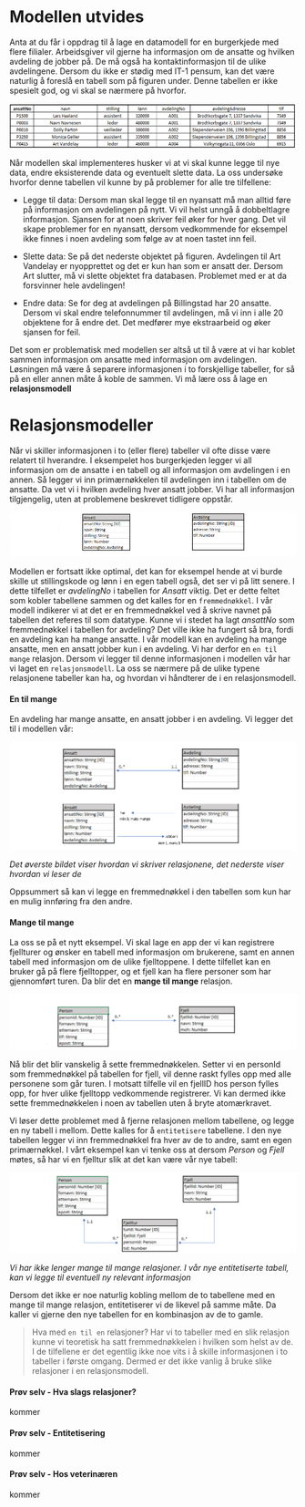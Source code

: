 # Modellen utvides

Anta at du får i oppdrag til å lage en datamodell for en burgerkjede med flere filialer. Arbeidsgiver vil gjerne ha informasjon om de ansatte og hvilken avdeling de jobber på. De må også ha kontaktinformasjon til de ulike avdelingene. Dersom du ikke er stødig med IT-1 pensum, kan det være naturlig å foreslå en tabell som på figuren under. Denne tabellen er ikke spesielt god, og vi skal se nærmere på hvorfor.

![En dårlig modell](./burger.png)

Når modellen skal implementeres husker vi at vi skal kunne legge til nye data, endre eksisterende data og eventuelt slette data. La oss undersøke hvorfor denne tabellen vil kunne by på problemer for alle tre tilfellene:

* Legge til data: 
Dersom man skal legge til en nyansatt må man alltid føre på informasjon om avdelingen på nytt. Vi vil helst unngå å dobbeltlagre informasjon. Sjansen for at noen skriver feil øker for hver gang. Det vil skape problemer for en nyansatt, dersom vedkommende for eksempel ikke finnes i noen avdeling som følge av at noen tastet inn feil.

* Slette data: 
Se på det nederste objektet på figuren. Avdelingen til Art Vandelay er nyopprettet og det er kun han som er ansatt der. Dersom Art slutter, må vi slette objektet fra databasen. Problemet med er at da forsvinner hele avdelingen!

* Endre data: 
Se for deg at avdelingen på Billingstad har 20 ansatte. Dersom vi skal endre telefonnummer til avdelingen, må vi inn i alle 20 objektene for å endre det. Det medfører mye ekstraarbeid og øker sjansen for feil.

Det som er problematisk med modellen ser altså ut til å være at vi har koblet sammen informasjon om ansatte med informasjon om avdelingen. Løsningen må være å separere informasjonen i to forskjellige tabeller, for så på en eller annen måte å koble de sammen. Vi må lære oss å lage en **relasjonsmodell**

# Relasjonsmodeller

Når vi skiller informasjonen i to (eller flere) tabeller vil ofte disse være relatert til hverandre. I eksempelet hos burgerkjeden legger vi all informasjon om de ansatte i en tabell og all informasjon om avdelingen i en annen. Så legger vi inn primærnøkkelen til avdelingen inn i tabellen om de ansatte. Da vet vi i hvilken avdeling hver ansatt jobber. Vi har all informasjon tilgjengelig, uten at problemene beskrevet tidligere oppstår.

![En bedre modell](./burger2.png)

Modellen er fortsatt ikke optimal, det kan for eksempel hende at vi burde skille ut stillingskode og lønn i en egen tabell også, det ser vi på litt senere. I dette tilfellet er *avdelingNo* i tabellen for *Ansatt* viktig. Det er dette feltet som kobler tabellene sammen og det kalles for en `fremmednøkkel`. I vår modell indikerer vi at det er en fremmednøkkel ved å skrive navnet på tabellen det referes til som datatype. Kunne vi i stedet ha lagt *ansattNo* som fremmednøkkel i tabellen for avdeling? Det ville ikke ha fungert så bra, fordi en avdeling kan ha mange ansatte. I vår modell kan en avdeling ha mange ansatte, men en ansatt jobber kun i en avdeling. Vi har derfor en `en til mange` relasjon. Dersom vi legger til denne informasjonen i modellen vår har vi laget en `relasjonsmodell`. La oss se nærmere på de ulike typene relasjonene tabeller kan ha, og hvordan vi håndterer de i en relasjonsmodell.


#### En til mange 

En avdeling har mange ansatte, en ansatt jobber i en avdeling. Vi legger det til i modellen vår:

![relasjonsmodell](./burger3.png)

*Det øverste bildet viser hvordan vi skriver relasjonene, det nederste viser hvordan vi leser de*

Oppsummert så kan vi legge en fremmednøkkel i den tabellen som kun har en mulig innføring fra den andre.

#### Mange til mange

La oss se på et nytt eksempel. Vi skal lage en app der vi kan registrere fjellturer og ønsker en tabell med informasjon om brukerene, samt en annen tabell med informasjon om de ulike fjelltoppene. I dette tilfellet kan en bruker gå på flere fjelltopper, og et fjell kan ha flere personer som har gjennomført turen. Da blir det en **mange til mange** relasjon. 

![relasjonsmodell mange til mange](./fjell1.png)

Nå blir det blir vanskelig å sette fremmednøkkelen. Setter vi en personId som fremmednøkkel på tabellen for fjell, vil denne raskt fylles opp med alle personene som går turen. I motsatt tilfelle vil en fjellID hos person fylles opp, for hver ulike fjelltopp vedkommende registrerer. Vi kan dermed ikke sette fremmednøkkelen i noen av tabellen uten å bryte atomærkravet.

Vi løser dette problemet med å fjerne relasjonen mellom tabellene, og legge en ny tabell i mellom. Dette kalles for å `entitetisere` tabellene. I den nye tabellen legger vi inn fremmednøkkel fra hver av de to andre, samt en egen primærnøkkel. I vårt eksempel kan vi tenke oss at dersom *Person* og *Fjell* møtes, så har vi en fjelltur slik at det kan være vår nye tabell:

![relasjonsmodell entitetisert](./fjell2.png)

*Vi har ikke lenger mange til mange relasjoner. I vår nye entitetiserte tabell, kan vi legge til eventuell ny relevant informasjon*

Dersom det ikke er noe naturlig kobling mellom de to tabellene med en mange til mange relasjon, entitetiserer vi de likevel på samme måte. Da kaller vi gjerne den nye tabellen for en kombinasjon av de to gamle.

> Hva med `en til en` relasjoner? Har vi to tabeller med en slik relasjon kunne vi teoretisk ha satt fremmednøkkelen i hvilken som helst av de. I de tilfellene er det egentlig ikke noe vits i å skille informasjonen i to tabeller i første omgang. Dermed er det ikke vanlig å bruke slike relasjoner i en relasjonsmodell.

#### Prøv selv - Hva slags relasjoner?
kommer

#### Prøv selv - Entitetisering
kommer

#### Prøv selv - Hos veterinæren
kommer